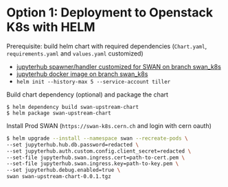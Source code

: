 # Option 1: Deployment to Openstack K8s with HELM

Prerequisite: build helm chart with required dependencies (`Chart.yaml`, `requirements.yaml` and `values.yaml` customized)
- [jupyterhub spawner/handler customized for SWAN on branch swan_k8s](https://gitlab.cern.ch/swan/jupyterhub/tree/swan_k8s)
- [jupyterhub docker image on branch swan_k8s](https://gitlab.cern.ch/swan/docker-images/jupyterhub/tree/swan_k8s)
- `helm init --history-max 5 --service-account tiller`

Build chart dependency (optional) and package the chart

```
$ helm dependency build swan-upstream-chart
$ helm package swan-upstream-chart
```

Install Prod SWAN (`https://swan-k8s.cern.ch` and login with cern oauth)

```bash
$ helm upgrade --install --namespace swan --recreate-pods \
--set jupyterhub.hub.db.password=redacted \
--set jupyterhub.auth.custom.config.client_secret=redacted \
--set-file jupyterhub.swan.ingress.cert=path-to-cert.pem \
--set-file jupyterhub.swan.ingress.key=path-to-key.pem \
--set jupyterhub.debug.enabled=true \
swan swan-upstream-chart-0.0.1.tgz
```

